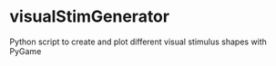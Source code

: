 # visualStimGenerator
Python script to create and plot different visual stimulus shapes with PyGame
